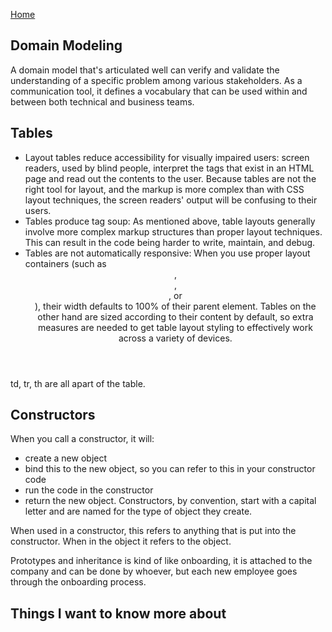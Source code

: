 [Home](../README.md)

## Domain Modeling

A domain model that's articulated well can verify and validate the understanding of a specific problem among various stakeholders. As a communication tool, it defines a vocabulary that can be used within and between both technical and business teams.

## Tables

- Layout tables reduce accessibility for visually impaired users: screen readers, used by blind people, interpret the tags that exist in an HTML page and read out the contents to the user. Because tables are not the right tool for layout, and the markup is more complex than with CSS layout techniques, the screen readers' output will be confusing to their users.
- Tables produce tag soup: As mentioned above, table layouts generally involve more complex markup structures than proper layout techniques. This can result in the code being harder to write, maintain, and debug.
- Tables are not automatically responsive: When you use proper layout containers (such as <header>, <section>, <article>, or <div>), their width defaults to 100% of their parent element. Tables on the other hand are sized according to their content by default, so extra measures are needed to get table layout styling to effectively work across a variety of devices.

td, tr, th are all apart of the table.

## Constructors

When you call a constructor, it will:

- create a new object
- bind this to the new object, so you can refer to this in your constructor code
- run the code in the constructor
- return the new object.
Constructors, by convention, start with a capital letter and are named for the type of object they create.

When used in a constructor, this refers to anything that is put into the constructor. When in the object it refers to the object.

Prototypes and inheritance is kind of like onboarding, it is attached to the company and can be done by whoever, but each new employee goes through the onboarding process.

## Things I want to know more about